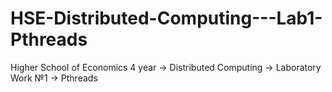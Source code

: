 # HSE-Distributed-Computing---Lab1-Pthreads
Higher School of Economics 4 year -> Distributed Computing -> Laboratory Work №1 -> Pthreads
